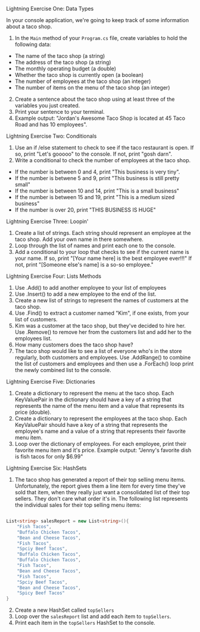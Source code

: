 Lightning Exercise One: Data Types

In your console application, we're going to keep track of some information about a taco shop.

1. In the `Main` method of your `Program.cs` file, create variables to hold the following data:
- The name of the taco shop (a string)
- The address of the taco shop (a string)
- The monthly operating budget (a double)
- Whether the taco shop is currently open (a boolean)
- The number of employees at the taco shop (an integer)
- The number of items on the menu of the taco shop (an integer)
2. Create a sentence about the taco shop using at least three of the variables you just created.
3. Print your sentence to your terminal.
4. Example output: "Jordan's Awesome Taco Shop is located at 45 Taco Road and has 10 employees".


Lightning Exercise Two: Conditionals
1. Use an if /else statement to check to see if the taco restaurant is open. If so, print "Let's gooooo" to the console. If not, print "gosh darn".
2. Write a conditional to check the number of employees at the taco shop.
- If the number is between 0 and 4, print "This business is very tiny".
- If the number is betwene 5 and 9, print "This business is still pretty small"
- If the number is between 10 and 14, print "This is a small business"
- If the number is between 15 and 19, print "This is a medium sized business"
- If the number is over 20, print "THIS BUSINESS IS HUGE"


Lightning Exercise Three: Loopin'
1. Create a list of strings. Each string should represent an employee at the taco shop. Add your own name in there somewhere.
2. Loop through the list of names and print each one to the console.
3. Add a conditional to your loop that checks to see if the current name is your name. If so, print "[Your name here] is the best employee ever!!!" If not, print "[Someone else's name] is a so-so employee."

Lightning Exercise Four: Lists Methods

1. Use .Add() to add another employee to your list of employees
2. Use .Insert() to add a new employee to the end of the list.
3. Create a new list of strings to represent the names of customers at the taco shop.
4. Use .Find() to extract a customer named "Kim", if one exists, from your list of customers.
5. Kim was a customer at the taco shop, but they've decided to hire her. Use .Remove() to remove her from the customers list and add her to the employees list.
6. How many customers does the taco shop have?
7. The taco shop would like to see a list of everyone who's in the store regularly, both customers and employees. Use .AddRange() to combine the list of customers and employees and then use a .ForEach() loop print the newly combined list to the console.


Lightning Exercise Five: Dictionaries
1. Create a dictionary to represent the menu at the taco shop. Each KeyValuePair in the dictionary should have a key of a string that represents the name of the menu item and a value that represents its price (double).
2. Create a dictionary to represent the employees at the taco shop. Each KeyValuePair should have a key of a string that represents the employee's name and a value of a string that represents their favorite menu item.
3. Loop over the dictionary of employees. For each employee, print their favorite menu item and it's price. Example output: "Jenny's favorite dish is fish tacos for only $6.99"

Lightning Exercise Six: HashSets
1. The taco shop has generated a report of their top selling menu items. Unfortunately, the report gives them a line item for every time they've sold that item, when they really just want a consolidated list of their top sellers. They don't care what order it's in. The following list represents the individual sales for their top selling menu items:

```C#

List<string> salesReport = new List<string>(){
    "Fish Tacos",
    "Buffalo Chicken Tacos",
    "Bean and Cheese Tacos",
    "Fish Tacos",
    "Spciy Beef Tacos",
    "Buffalo Chicken Tacos",
    "Buffalo Chicken Tacos",
    "Fish Tacos",
    "Bean and Cheese Tacos",
    "Fish Tacos",
    "Spciy Beef Tacos",
    "Bean and Cheese Tacos",
    "Spicy Beef Tacos"
}
```
2. Create a new HashSet called `topSellers`
3. Loop over the `salesReport` list and add each item to `topSellers`.
4. Print each item in the `topSellers` HashSet to the console.


```C#


```


